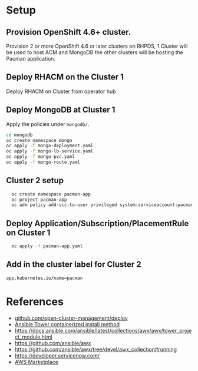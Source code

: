 

# Setup

## Provision OpenShift 4.6+ cluster.
Provision 2 or more OpenShift 4.6 or later clusters on RHPDS, 1 Cluster will be used to host ACM and MongoDB the other clusters will be hosting the Pacman application.


## Deploy RHACM on the Cluster 1

Deploy RHACM on Cluster from operator hub

## Deploy MongoDB at Cluster 1

Apply the policies under `mongodb/`.

  ```bash
  cd mongodb
  oc create namespace mongo
  oc apply -f mongo-deployment.yaml
  oc apply -f mongo-lb-service.yaml
  oc apply -f mongo-pvc.yaml
  oc apply -f mongo-route.yaml
  ```
## Cluster 2 setup

```bash
  oc create namespace pacman-app
  oc project pacman-app
  oc adm policy add-scc-to-user privileged system:serviceaccount:pacman-app:default
```

## Deploy Application/Subscription/PlacementRule on Cluster 1
```bash
  oc apply -f pacman-app.yaml
  ```

## Add in the cluster label for Cluster 2
```bash
app.kubernetes.io/name=pacman
```

# References

- [github.com/open-cluster-management/deploy](https://github.com/open-cluster-management/deploy)
- [Ansible Tower containerized install method](https://releases.ansible.com/ansible-tower/setup_openshift/)
- https://docs.ansible.com/ansible/latest/collections/awx/awx/tower_project_module.html
- https://github.com/ansible/awx
- https://github.com/ansible/awx/tree/devel/awx_collection#running
- https://developer.servicenow.com/
- [AWS Marketplace](https://aws.amazon.com/marketplace/pp/F5-Networks-F5-DNS-Load-Balancer-Cloud-Service/B07W3P8HM4)
